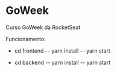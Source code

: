 # GoWeek
Curso GoWeek da RocketSeat

Funcionamento:
- cd frontend
-- yarn install
-- yarn start

- cd backend
-- yarn install
-- yarn start
